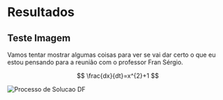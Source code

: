 # Resultados

## Teste Imagem

Vamos tentar mostrar algumas coisas para ver se vai dar certo o que eu estou pensando para a reunião com o professor Fran Sérgio.

$$ \frac{dx}{dt}=x^{2}+1 $$

![Processo de Solucao DF](https://user-images.githubusercontent.com/33733416/127754350-50729ee1-3953-4987-8b12-6eb01af766a7.png)

